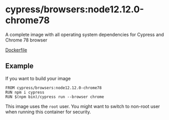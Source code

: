 # cypress/browsers:node12.12.0-chrome78

A complete image with all operating system dependencies for Cypress and Chrome 78 browser

[Dockerfile](Dockerfile)

## Example

If you want to build your image

```
FROM cypress/browsers:node12.12.0-chrome78
RUN npm i cypress
RUN $(npm bin)/cypress run --browser chrome
```

This image uses the `root` user. You might want to switch to non-root
user when running this container for security.
